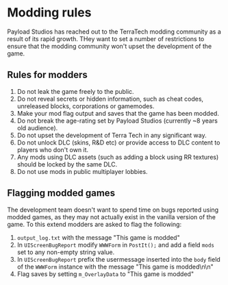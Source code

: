 # Modding rules
Payload Studios has reached out to the TerraTech modding community as a result of its rapid growth. THey want to set a number of restrictions to ensure that the modding community won't upset the development of the game.

## Rules for modders
1. Do not leak the game freely to the public.
2. Do not reveal secrets or hidden information, such as cheat codes, unreleased blocks, corporations or gamemodes.
3. Make your mod flag output and saves that the game has been modded.
4. Do not break the age-rating set by Payload Studios (currently ~8 years old audience).
5. Do not upset the development of Terra Tech in any significant way.
6. Do not unlock DLC (skins, R&D etc) or provide access to DLC content to players who don't own it. 
7. Any mods using DLC assets (such as adding a block using RR textures) should be locked by the same DLC.
8. Do not use mods in public multiplayer lobbies.

## Flagging modded games
The development team doesn't want to spend time on bugs reported using modded games, as they may not actually exist in the vanilla version of the game. To this extend modders are asked to flag the following:

1. `output_log.txt` with the message "This game is modded"
2. In `UIScreenBugReport` modify `WWWForm` in `PostIt();` and add a field `mods` set to any non-empty string value.
3. In `UIScreenBugReport` prefix the usermessage inserted into the `body` field of the `WWWForm` instance with the message "This game is modded\n\n"
4. Flag saves by setting `m_OverlayData` to "This game is modded"
